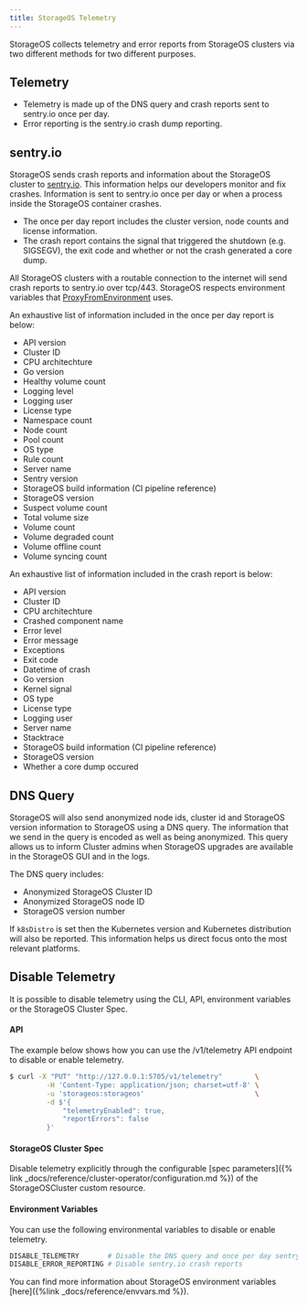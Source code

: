 ```yaml
---
title: StorageOS Telemetry
---
```


StorageOS collects telemetry and error reports  from StorageOS clusters via two
different methods for two different purposes.

## Telemetry

* Telemetry is made up of the DNS query and crash reports sent to sentry.io once per day.
* Error reporting is the sentry.io crash dump reporting.

## sentry.io

StorageOS sends crash reports and information about the StorageOS cluster to
[sentry.io](https://sentry.io). This information helps our developers monitor
and fix crashes. Information is sent to sentry.io once per day or when a process inside the
StorageOS container crashes.

* The once per day report includes the cluster version, node counts and license information.
* The crash report contains the signal that triggered the shutdown (e.g. SIGSEGV),
the exit code and whether or not the crash generated a core dump.

All StorageOS clusters with a routable connection to the internet will send crash
reports to sentry.io over tcp/443. StorageOS respects environment variables that
[ProxyFromEnvironment](https://golang.org/pkg/net/http/#ProxyFromEnvironment)
uses.

An exhaustive list of information included in the once per day report is below:
* API version
* Cluster ID
* CPU architechture
* Go version
* Healthy volume count
* Logging level
* Logging user
* License type
* Namespace count
* Node count
* Pool count
* OS type
* Rule count
* Server name
* Sentry version
* StorageOS build information (CI pipeline reference)
* StorageOS version
* Suspect volume count
* Total volume size
* Volume count
* Volume degraded count
* Volume offline count
* Volume syncing count

An exhaustive list of information included in the crash report is below:
* API version
* Cluster ID
* CPU architechture
* Crashed component name
* Error level
* Error message
* Exceptions
* Exit code
* Datetime of crash
* Go version
* Kernel signal
* OS type
* License type
* Logging user
* Server name
* Stacktrace
* StorageOS build information (CI pipeline reference)
* StorageOS version
* Whether a core dump occured

## DNS Query

StorageOS will also send anonymized node ids, cluster id and StorageOS version
information to StorageOS using a DNS query. The information that we send in the
query is encoded as well as being anonymized. This query allows us to inform
Cluster admins when StorageOS upgrades are available in the StorageOS GUI and
in the logs.

The DNS query includes:
* Anonymized StorageOS Cluster ID
* Anonymized StorageOS node ID
* StorageOS version number

If `k8sDistro` is set then the Kubernetes version and Kubernetes distribution
will also be reported. This information helps us direct focus onto the most
relevant platforms.

## Disable Telemetry
It is possible to disable telemetry using the CLI, API, environment
variables or the StorageOS Cluster Spec.

#### API
The example below shows how you can use the /v1/telemetry API endpoint to disable or enable telemetry.

```bash
$ curl -X "PUT" "http://127.0.0.1:5705/v1/telemetry"        \
         -H 'Content-Type: application/json; charset=utf-8' \
         -u 'storageos:storageos'                           \
         -d $'{
             "telemetryEnabled": true,
             "reportErrors": false
         }'
```

#### StorageOS Cluster Spec
Disable telemetry explicitly through the configurable [spec parameters]({% link _docs/reference/cluster-operator/configuration.md %}) of the StorageOSCluster custom resource.

#### Environment Variables

You can use the following environmental variables to disable or enable telemetry.

```bash
DISABLE_TELEMETRY       # Disable the DNS query and once per day sentry.io reporting
DISABLE_ERROR_REPORTING # Disable sentry.io crash reports

```

You can find more information about StorageOS environment variables
[here]({%link _docs/reference/envvars.md %}).
